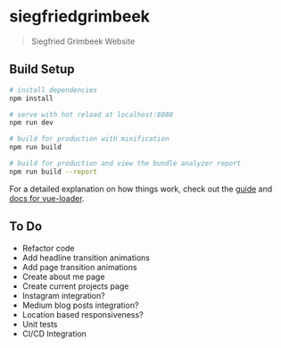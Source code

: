 # siegfriedgrimbeek

> Siegfried Grimbeek Website

## Build Setup

``` bash
# install dependencies
npm install

# serve with hot reload at localhost:8080
npm run dev

# build for production with minification
npm run build

# build for production and view the bundle analyzer report
npm run build --report
```

For a detailed explanation on how things work, check out the [guide](http://vuejs-templates.github.io/webpack/) and [docs for vue-loader](http://vuejs.github.io/vue-loader).

## To Do
- Refactor code
- Add headline transition animations
- Add page transition animations
- Create about me page
- Create current projects page
- Instagram integration?
- Medium blog posts integration?
- Location based responsiveness?
- Unit tests
- CI/CD Integration
